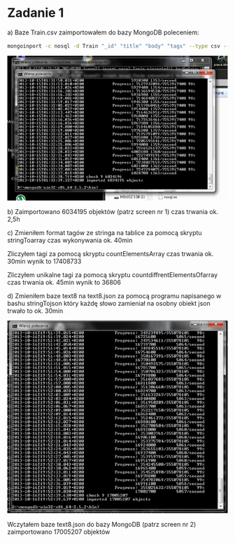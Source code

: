 ﻿# Zadanie 1
a) Baze Train.csv zaimportowałem do bazy MongoDB poleceniem:

```sh
mongoinport -c nosql -d Train "_id" "title" "body" "tags" --type csv --file d:\Train.csv --headerline
```

![Data Wranglers](Przechwytywanie.PNG)

b) Zaimportowano 6034195 objektów (patrz screen nr 1) czas trwania ok. 2,5h 


c) Zmieniłem format tagów ze stringa na tablice za pomocą skryptu stringToarray
   czas wykonywania ok. 40min
   
   Zliczyłem tagi za pomocą skryptu countElementsArray czas trwania ok. 30min wynik to 17408733
   
   Zliczyłem unikalne tagi za pomocą skryptu countdiffrentElementsOfarray czas trwania ok. 45min wynik to 36806

d) Zmieniłem baze text8 na text8.json za pomocą programu napisanego w bashu stringTojson który każdę słowo zamieniał na osobny obiekt json trwało to ok. 30min

![Data Wranglers](Przechwytywanie2.PNG)

   Wczytałem baze text8.json do bazy MongoDB (patrz screen nr 2) zaimportowano 17005207 objektów
